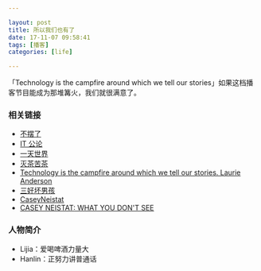 ```yaml
---

layout: post
title: 所以我们也有了
date: 17-11-07 09:58:41
tags: [播客]
categories: [life]

---
```


「Technology is the campfire around which we tell our stories」如果这档播客节目能成为那堆篝火，我们就很满意了。

### 相关链接

- [不摆了](https://baike.baidu.com/item/%E4%B8%8D%E6%91%86%E4%BA%86)
- [IT 公论](https://itgonglun.com/)
- [一天世界](https://yitianshijie.net/)
- [灭茶苦茶](https://miechakucha.com/)
- [Technology is the campfire around which we tell our stories. Laurie Anderson](https://people.well.com/user/ladyhawk/SEPLAOct08.html)
- [三好坏男孩](https://www.lizhi.fm/25455/)
- [CaseyNeistat](https://www.youtube.com/user/caseyneistat)
- [CASEY NEISTAT: WHAT YOU DON'T SEE](https://youtu.be/JbiJqTBCQuw)

### 人物简介

- Lijia：爱喝啤酒力量大
- Hanlin：正努力讲普通话